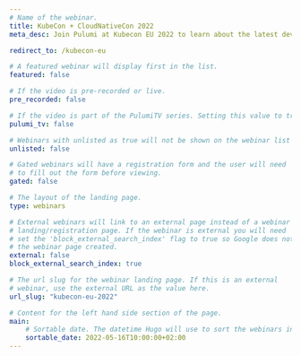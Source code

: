 ```yaml
---
# Name of the webinar.
title: KubeCon + CloudNativeCon 2022
meta_desc: Join Pulumi at Kubecon EU 2022 to learn about the latest developments in cloud engineering and get hands-on experience with the newest Pulumi features.

redirect_to: /kubecon-eu

# A featured webinar will display first in the list.
featured: false

# If the video is pre-recorded or live.
pre_recorded: false

# If the video is part of the PulumiTV series. Setting this value to true will list the video in the "PulumiTV" section.
pulumi_tv: false

# Webinars with unlisted as true will not be shown on the webinar list
unlisted: false

# Gated webinars will have a registration form and the user will need
# to fill out the form before viewing.
gated: false

# The layout of the landing page.
type: webinars

# External webinars will link to an external page instead of a webinar
# landing/registration page. If the webinar is external you will need
# set the 'block_external_search_index' flag to true so Google does not index
# the webinar page created.
external: false
block_external_search_index: true

# The url slug for the webinar landing page. If this is an external
# webinar, use the external URL as the value here.
url_slug: "kubecon-eu-2022"

# Content for the left hand side section of the page.
main:
    # Sortable date. The datetime Hugo will use to sort the webinars in date order.
    sortable_date: 2022-05-16T10:00:00+02:00
---
```


